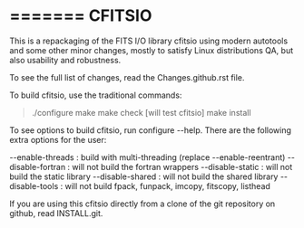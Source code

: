 =======
CFITSIO
=======


This is a repackaging of the FITS I/O library cfitsio using modern
autotools and some other minor changes, mostly to satisfy Linux
distributions QA, but also usability and robustness.

To see the full list of changes, read the Changes.github.rst file.

To build cfitsio, use the traditional commands:

 >  ./configure
 >  make
 >  make check [will test cfitsio]
 >  make install

To see options to build cfitsio, run configure --help. There are the
following extra options for the user:

  --enable-threads  : build with multi-threading (replace --enable-reentrant)
  --disable-fortran : will not build the fortran wrappers
  --disable-static  : will not build the static library
  --disable-shared  : will not build the shared library
  --disable-tools   : will not build fpack, funpack, imcopy, fitscopy, listhead


If you are using this cfitsio directly from a clone of the git
repository on github, read INSTALL.git.
